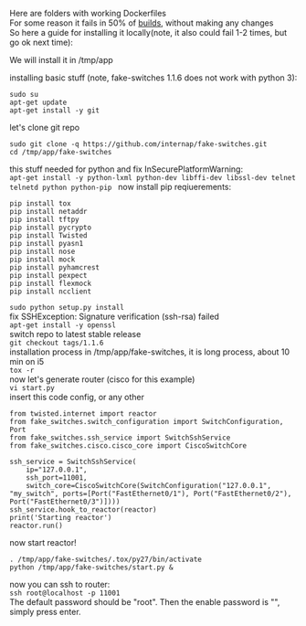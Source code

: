 Here are folders with working Dockerfiles  
For some reason it fails in 50% of [builds](https://hub.docker.com/r/oookotooo/fake-switches-debian/builds/), without making any changes  
So here a guide for installing it locally(note, it also could fail 1-2 times, but go ok next time):  
  
We will install it in /tmp/app  
  
installing basic stuff (note, fake-switches 1.1.6 does not work with python 3):  
```
sudo su
apt-get update
apt-get install -y git 
```
let's clone git repo
```
sudo git clone -q https://github.com/internap/fake-switches.git
cd /tmp/app/fake-switches
```
this stuff needed for python and fix InSecurePlatformWarning:  
`apt-get install -y python-lxml python-dev libffi-dev libssl-dev telnet telnetd python python-pip `
now install pip reqiuerements: 
```
pip install tox
pip install netaddr
pip install tftpy
pip install pycrypto
pip install Twisted
pip install pyasn1
pip install nose
pip install mock
pip install pyhamcrest
pip install pexpect
pip install flexmock
pip install ncclient
```
`sudo python setup.py install`  
fix SSHException: Signature verification (ssh-rsa) failed  
`apt-get install -y openssl`  
switch repo to latest stable release  
`git checkout tags/1.1.6`  
installation process in /tmp/app/fake-switches, it is long process, about 10 min on i5  
`tox -r`  
now let's generate router (cisco for this example)  
`vi start.py`  
insert this code config, or any other  
```
from twisted.internet import reactor
from fake_switches.switch_configuration import SwitchConfiguration, Port
from fake_switches.ssh_service import SwitchSshService
from fake_switches.cisco.cisco_core import CiscoSwitchCore

ssh_service = SwitchSshService(
    ip="127.0.0.1",
    ssh_port=11001,
    switch_core=CiscoSwitchCore(SwitchConfiguration("127.0.0.1", "my_switch", ports=[Port("FastEthernet0/1"), Port("FastEthernet0/2"), Port("FastEthernet0/3")])))
ssh_service.hook_to_reactor(reactor)
print('Starting reactor')
reactor.run()
```
now start reactor!
```
. /tmp/app/fake-switches/.tox/py27/bin/activate
python /tmp/app/fake-switches/start.py &
```
now you can ssh to router:  
`ssh root@localhost -p 11001`  
The default password should be "root". Then the enable password is "", simply press enter.  
